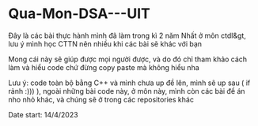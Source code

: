 # Qua-Mon-DSA---UIT

Đây là các bài thực hành mình đã làm trong kì 2 năm Nhất ở môn ctdl&gt, lưu ý mình học CTTN nên nhiều khi các bài sẽ khác với bạn

Mong cái này sẽ giúp được mọi người được, và do đó chỉ tham khảo cách làm và hiểu code chứ đừng copy paste mà không hiểu nha

Lưu ý: code toàn bộ bằng C++ và mình chưa up đề lên, mình sẽ up sau ( if rảnh :))) ), ngoài những bài code này, ở môn này, mình còn các bài đề án nho nhỏ khác, và chúng sẽ ở trong các repositories khác

Date start: 14/4/2023
